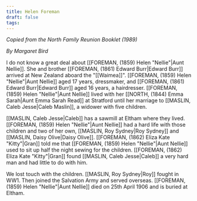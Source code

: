 ```yaml
---
title: Helen Foreman
draft: false
tags:
---
```

*Copied from the North Family Reunion Booklet (1989)*

*By Margaret Bird*

I do not know a great deal about [[FOREMAN, (1859) Helen "Nellie"|Aunt Nellie]]. She and brother [[FOREMAN, (1861) Edward Burr|Edward Burr]] arrived at New Zealand aboard the "[[Waimea]]". [[FOREMAN, (1859) Helen "Nellie"|Aunt Nellie]] aged 17 years, dressmaker, and [[FOREMAN, (1861) Edward Burr|Edward Burr]] aged 16 years, a hairdresser. [[FOREMAN, (1859) Helen "Nellie"|Aunt Nellie]] lived with her [[NORTH, (1844) Emma Sarah|Aunt Emma Sarah Read]] at Stratford until her marriage to [[MASLIN, Caleb Jesse|Caleb Maslin]], a widower with five children.

[[MASLIN, Caleb Jesse|Caleb]] has a sawmill at Eltham where they lived. [[FOREMAN, (1859) Helen "Nellie"|Aunt Nellie]] had a hard life with those children and two of her own, [[MASLIN, Roy Sydney|Roy Sydney]] and [[MASLIN, Daisy Olive|Daisy Olive]]. [[FOREMAN, (1862) Eliza Kate "Kitty"|Gran]] told me that [[FOREMAN, (1859) Helen "Nellie"|Aunt Nellie]] used to sit up half the night sewing for the children. [[FOREMAN, (1862) Eliza Kate "Kitty"|Gran]] found [[MASLIN, Caleb Jesse|Caleb]] a very hard man and had little to do with him.

We lost touch with the children. [[MASLIN, Roy Sydney|Roy]] fought in WW1. Then joined the Salvation Army and served overseas. [[FOREMAN, (1859) Helen "Nellie"|Aunt Nellie]] died on 25th April 1906 and is buried at Eltham.